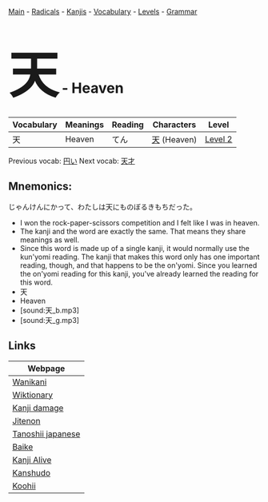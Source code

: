 <style> bigfont {font-size: 100px}</style>
[Main](../README.md) -
[Radicals](../radicals.md) -
[Kanjis](../kanjis.md) -
[Vocabulary](../vocabulary.md) -
[Levels](../levels.md) -
[Grammar](../grammar.md)
# <bigfont> 天</bigfont> - Heaven 

| Vocabulary | Meanings | Reading | Characters | Level |
| --- | --- | --- | --- | --- |
| 天 | Heaven | てん |  [天](../kanjis/天.md) (Heaven) | [Level 2](../levels/wk_level2.md) |

Previous vocab: [円い](円い.md) Next vocab: [天才](天才.md) 

## Mnemonics:
じゃんけんにかって、わたしは天にものぼるきもちだった。
* I won the rock-paper-scissors competition and I felt like I was in heaven.
* The kanji and the word are exactly the same. That means they share meanings as well.
* Since this word is made up of a single kanji, it would normally use the kun'yomi reading. The kanji that makes this word only has one important reading, though, and that happens to be the on'yomi. Since you learned the on'yomi reading for this kanji, you've already learned the reading for this word.
* 天
* Heaven
* [sound:天_b.mp3]
* [sound:天_g.mp3]


## Links 

| Webpage |
| --- |
| [Wanikani          ](https://www.wanikani.com/kanji/天) |
| [Wiktionary        ](https://en.wiktionary.org/wiki/天) |
| [Kanji damage      ](http://www.kanjidamage.com/kanji/search?utf8=✓&q=天) |
| [Jitenon           ](https://jitenon.com/kanji/天) |
| [Tanoshii japanese ](https://www.tanoshiijapanese.com/dictionary/kanji.cfm?k=天) |
| [Baike             ](https://baike.baidu.com/item/天) |
| [Kanji Alive       ](https://app.kanjialive.com/天) |
| [Kanshudo          ](https://www.kanshudo.com/searchmn?q=天) |
| [Koohii            ](https://kanji.koohii.com/study/kanji/天) |
